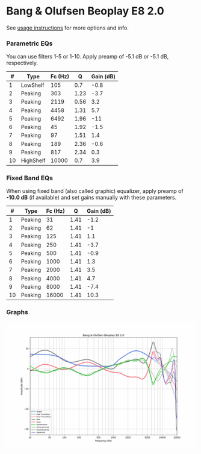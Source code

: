 # Bang & Olufsen Beoplay E8 2.0
See [usage instructions](https://github.com/jaakkopasanen/AutoEq#usage) for more options and info.

### Parametric EQs
You can use filters 1-5 or 1-10. Apply preamp of -5.1 dB or -5.1 dB, respectively.

|   # | Type      |   Fc (Hz) |    Q |   Gain (dB) |
|-----|-----------|-----------|------|-------------|
|   1 | LowShelf  |       105 | 0.7  |        -0.8 |
|   2 | Peaking   |       303 | 1.23 |        -3.7 |
|   3 | Peaking   |      2119 | 0.56 |         3.2 |
|   4 | Peaking   |      4458 | 1.31 |         5.7 |
|   5 | Peaking   |      6492 | 1.96 |       -11   |
|   6 | Peaking   |        45 | 1.92 |        -1.5 |
|   7 | Peaking   |        97 | 1.51 |         1.4 |
|   8 | Peaking   |       189 | 2.36 |        -0.6 |
|   9 | Peaking   |       817 | 2.34 |         0.3 |
|  10 | HighShelf |     10000 | 0.7  |         3.9 |

### Fixed Band EQs
When using fixed band (also called graphic) equalizer, apply preamp of **-10.0 dB** (if available) and set gains manually with these parameters.

|   # | Type    |   Fc (Hz) |    Q |   Gain (dB) |
|-----|---------|-----------|------|-------------|
|   1 | Peaking |        31 | 1.41 |        -1.2 |
|   2 | Peaking |        62 | 1.41 |        -1   |
|   3 | Peaking |       125 | 1.41 |         1.1 |
|   4 | Peaking |       250 | 1.41 |        -3.7 |
|   5 | Peaking |       500 | 1.41 |        -0.9 |
|   6 | Peaking |      1000 | 1.41 |         1.3 |
|   7 | Peaking |      2000 | 1.41 |         3.5 |
|   8 | Peaking |      4000 | 1.41 |         4.7 |
|   9 | Peaking |      8000 | 1.41 |        -7.4 |
|  10 | Peaking |     16000 | 1.41 |        10.3 |

### Graphs
![](./Bang%20&%20Olufsen%20Beoplay%20E8%202.0.png)
